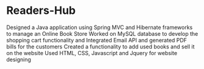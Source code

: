 # Readers-Hub
Designed a Java application using Spring MVC and Hibernate frameworks to manage an Online Book Store Worked on MySQL database to develop the shopping cart functionality and Integrated Email API and generated PDF bills for the customers Created a functionality to add used books and sell it on the website Used HTML, CSS, Javascript and Jquery for website designing
